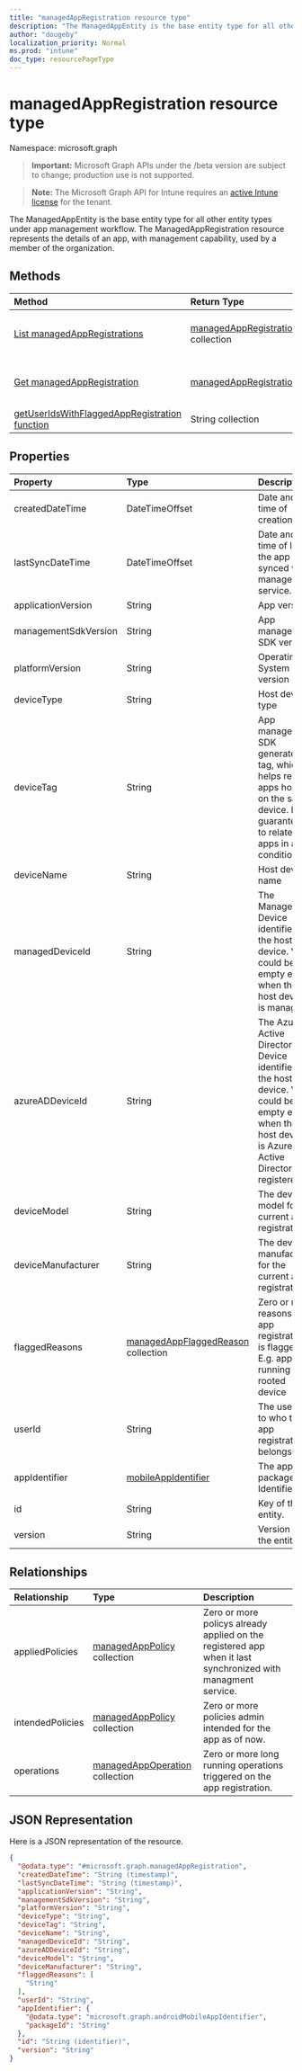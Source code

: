 ```yaml
---
title: "managedAppRegistration resource type"
description: "The ManagedAppEntity is the base entity type for all other entity types under app management workflow. The ManagedAppRegistration resource represents the details of an app, with management capability, used by a member of the organization."
author: "dougeby"
localization_priority: Normal
ms.prod: "intune"
doc_type: resourcePageType
---
```


# managedAppRegistration resource type

Namespace: microsoft.graph

> **Important:** Microsoft Graph APIs under the /beta version are subject to change; production use is not supported.

> **Note:** The Microsoft Graph API for Intune requires an [active Intune license](https://go.microsoft.com/fwlink/?linkid=839381) for the tenant.

The ManagedAppEntity is the base entity type for all other entity types under app management workflow.
The ManagedAppRegistration resource represents the details of an app, with management capability, used by a member of the organization.

## Methods
|Method|Return Type|Description|
|:---|:---|:---|
|[List managedAppRegistrations](../api/intune-mam-managedappregistration-list.md)|[managedAppRegistration](../resources/intune-mam-managedappregistration.md) collection|List properties and relationships of the [managedAppRegistration](../resources/intune-mam-managedappregistration.md) objects.|
|[Get managedAppRegistration](../api/intune-mam-managedappregistration-get.md)|[managedAppRegistration](../resources/intune-mam-managedappregistration.md)|Read properties and relationships of the [managedAppRegistration](../resources/intune-mam-managedappregistration.md) object.|
|[getUserIdsWithFlaggedAppRegistration function](../api/intune-mam-managedappregistration-getuseridswithflaggedappregistration.md)|String collection|Not yet documented|

## Properties
|Property|Type|Description|
|:---|:---|:---|
|createdDateTime|DateTimeOffset|Date and time of creation|
|lastSyncDateTime|DateTimeOffset|Date and time of last the app synced with management service.|
|applicationVersion|String|App version|
|managementSdkVersion|String|App management SDK version|
|platformVersion|String|Operating System version|
|deviceType|String|Host device type|
|deviceTag|String|App management SDK generated tag, which helps relate apps hosted on the same device. Not guaranteed to relate apps in all conditions.|
|deviceName|String|Host device name|
|managedDeviceId|String|The Managed Device identifier of the host device. Value could be empty even when the host device is managed.|
|azureADDeviceId|String|The Azure Active Directory Device identifier of the host device. Value could be empty even when the host device is Azure Active Directory registered.|
|deviceModel|String|The device model for the current app registration |
|deviceManufacturer|String|The device manufacturer for the current app registration |
|flaggedReasons|[managedAppFlaggedReason](../resources/intune-mam-managedappflaggedreason.md) collection|Zero or more reasons an app registration is flagged. E.g. app running on rooted device|
|userId|String|The user Id to who this app registration belongs.|
|appIdentifier|[mobileAppIdentifier](../resources/intune-mam-mobileappidentifier.md)|The app package Identifier|
|id|String|Key of the entity.|
|version|String|Version of the entity.|

## Relationships
|Relationship|Type|Description|
|:---|:---|:---|
|appliedPolicies|[managedAppPolicy](../resources/intune-mam-managedapppolicy.md) collection|Zero or more policys already applied on the registered app when it last synchronized with managment service.|
|intendedPolicies|[managedAppPolicy](../resources/intune-mam-managedapppolicy.md) collection|Zero or more policies admin intended for the app as of now.|
|operations|[managedAppOperation](../resources/intune-mam-managedappoperation.md) collection|Zero or more long running operations triggered on the app registration.|

## JSON Representation
Here is a JSON representation of the resource.
<!-- {
  "blockType": "resource",
  "keyProperty": "id",
  "@odata.type": "microsoft.graph.managedAppRegistration"
}
-->
``` json
{
  "@odata.type": "#microsoft.graph.managedAppRegistration",
  "createdDateTime": "String (timestamp)",
  "lastSyncDateTime": "String (timestamp)",
  "applicationVersion": "String",
  "managementSdkVersion": "String",
  "platformVersion": "String",
  "deviceType": "String",
  "deviceTag": "String",
  "deviceName": "String",
  "managedDeviceId": "String",
  "azureADDeviceId": "String",
  "deviceModel": "String",
  "deviceManufacturer": "String",
  "flaggedReasons": [
    "String"
  ],
  "userId": "String",
  "appIdentifier": {
    "@odata.type": "microsoft.graph.androidMobileAppIdentifier",
    "packageId": "String"
  },
  "id": "String (identifier)",
  "version": "String"
}
```






